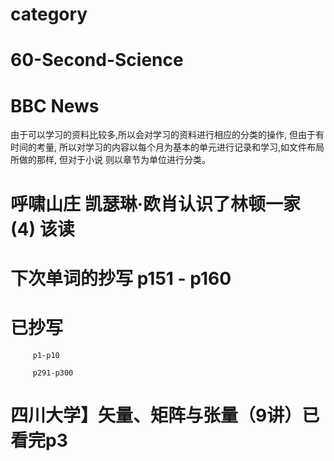 # category 

#    60-Second-Science
#    BBC News
由于可以学习的资料比较多,所以会对学习的资料进行相应的分类的操作, 但由于有时间的考量,
所以对学习的内容以每个月为基本的单元进行记录和学习,如文件布局所做的那样, 但对于小说
则以章节为单位进行分类。

# 呼啸山庄 凯瑟琳·欧肖认识了林顿一家(4) 该读

# 下次单词的抄写 p151 - p160 
# 已抄写    
         p1-p10  
         
         p291-p300

# 四川大学】矢量、矩阵与张量（9讲）已看完p3 